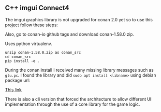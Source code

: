C++ imgui Connect4
-----------

The imgui graphics library is not upgraded for conan 2.0 yet so to use this project follow these steps:

Also, go to conan-io github tags and download conan-1.58.0 zip.

Uses python virtualenv.

    unzip conan-1.58.0.zip as conan_src
    cd conan_src
    pip install -e .

During the conan install I received many missing library messages such as `glu.pc`. I found the library and did `sudo apt install <libname>` using debian package url:

[This link](http://packages.debian.org/search?mode=exactfilename&searchon=contents&keywords=glu.pc)

There is also a cli version that forced the architecture to allow different UI implementation through the use of a core library for the game logic.